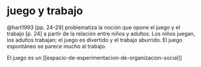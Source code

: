 # juego y trabajo
@hart1993 [pp. 24-29] problematiza la noción que opone el juego y el trabajo [p. 24] a partir de la relación entre niños y adultos. Los niños juegan, los adultos trabajan; el juego es divertido y el trabajo aburrido. El juego espontáneo se parece mucho al trabajo.

El juego es un [[espacio-de-experimentacion-de-organizacion-social]]
